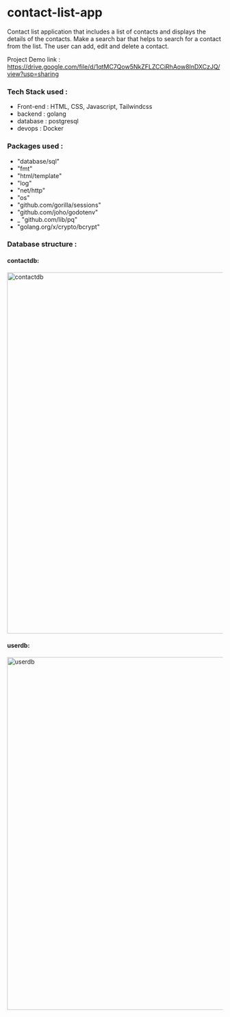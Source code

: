 # contact-list-app
Contact list application that includes a list of contacts and displays the details of the contacts. Make a search bar that helps to search for a contact from the list. The user can add, edit and delete a contact.

Project Demo link : https://drive.google.com/file/d/1qtMC7Qow5NkZFLZCCiRhAow8InDXCzJQ/view?usp=sharing

### Tech Stack used :
* Front-end : HTML, CSS, Javascript, Tailwindcss
* backend : golang
* database : postgresql
* devops : Docker

### Packages used :
* "database/sql"
* "fmt"
* "html/template"
* "log"
* "net/http"
* "os"
* "github.com/gorilla/sessions"
* "github.com/joho/godotenv"
* _ "github.com/lib/pq"
* "golang.org/x/crypto/bcrypt"


### Database structure :

#### contactdb:

<img width="844" alt="contactdb" src="https://github.com/ajaykumar-847/contact-list-app/assets/85800296/19e36a1a-61c4-4ae9-8697-459dd4399511">



#### userdb:

<img width="824" alt="userdb" src="https://github.com/ajaykumar-847/contact-list-app/assets/85800296/635a3ec8-ed53-444b-a295-765dfa1a9e08">

